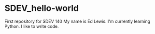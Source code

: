 # SDEV_hello-world
First repository for SDEV 140
My name is Ed Lewis. I'm currently learning Python. I like to write code.
